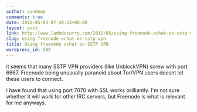 ```yaml
---
author: sandeep
comments: true
date: 2012-05-03 07:40:53+00:00
layout: post
link: http://www.lambdacurry.com/2012/05/using-freenode-xchat-on-sstp-vpn/
slug: using-freenode-xchat-on-sstp-vpn
title: Using freenode xchat on SSTP VPN
wordpress_id: 589
---
```


it seems that many SSTP VPN providers (like UnblockVPN) screw with port 6667. Freenode being unusually paranoid about Tor/VPN users doesnt let these users to connect.

I have found that using port 7070 with SSL works brilliantly. I'm not sure whether it will work for other IRC servers, but Freenode is what is relevant for me anyways.
